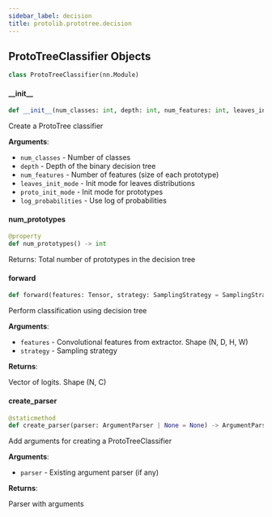 ```yaml
---
sidebar_label: decision
title: protolib.prototree.decision
---
```


## ProtoTreeClassifier Objects

```python
class ProtoTreeClassifier(nn.Module)
```

#### \_\_init\_\_

```python
def __init__(num_classes: int, depth: int, num_features: int, leaves_init_mode: str = "ZEROS", proto_init_mode: str = "SHIFTED_NORMAL", log_probabilities: bool = False) -> None
```

Create a ProtoTree classifier

**Arguments**:

- `num_classes` - Number of classes
- `depth` - Depth of the binary decision tree
- `num_features` - Number of features (size of each prototype)
- `leaves_init_mode` - Init mode for leaves distributions
- `proto_init_mode` - Init mode for prototypes
- `log_probabilities` - Use log of probabilities

#### num\_prototypes

```python
@property
def num_prototypes() -> int
```

Returns: Total number of prototypes in the decision tree

#### forward

```python
def forward(features: Tensor, strategy: SamplingStrategy = SamplingStrategy.DISTRIBUTED) -> tuple[Tensor, dict] | None
```

Perform classification using decision tree

**Arguments**:

- `features` - Convolutional features from extractor. Shape (N, D, H, W)
- `strategy` - Sampling strategy
  

**Returns**:

  Vector of logits. Shape (N, C)

#### create\_parser

```python
@staticmethod
def create_parser(parser: ArgumentParser | None = None) -> ArgumentParser
```

Add arguments for creating a ProtoTreeClassifier

**Arguments**:

- `parser` - Existing argument parser (if any)
  

**Returns**:

  Parser with arguments

